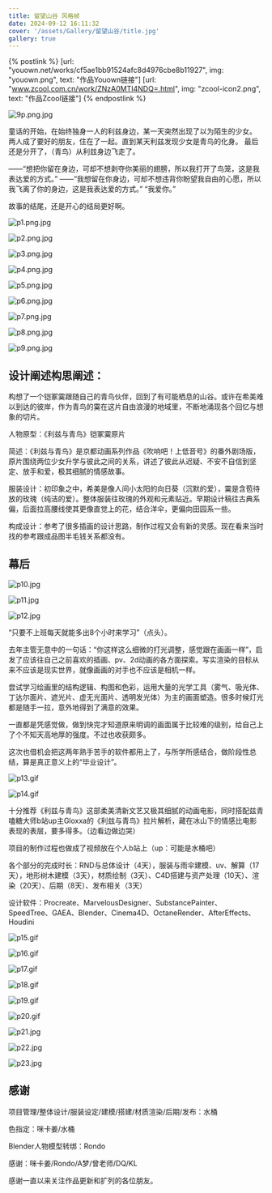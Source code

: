 ```yaml
---
title: 留望山谷 风格帧
date: 2024-09-12 16:11:32
cover: '/assets/Gallery/留望山谷/title.jpg'
gallery: true
---
```


{% postlink %}
[url: "youown.net/works/cf5ae1bb91524afc8d4976cbe8b11927", img: "youown.png", text: "作品Youown链接"]
[url: "www.zcool.com.cn/work/ZNzA0MTI4NDQ=.html", img: "zcool-icon2.png", text: "作品Zcool链接"]
{% endpostlink %}

![9p.png.jpg](../../assets/Gallery/留望山谷/9p.png.jpg)

童话的开始，在始终独身一人的利兹身边，某一天突然出现了以为陌生的少女。
两人成了要好的朋友，住在了一起。直到某天利兹发现少女是青鸟的化身。
最后还是分开了，（青鸟）从利兹身边飞走了。

——“想把你留在身边，可却不想剥夺你美丽的翅膀，所以我打开了鸟笼，这是我表达爱的方式。”
——“我想留在你身边，可却不想违背你盼望我自由的心愿，所以我飞离了你的身边，这是我表达爱的方式。”
“我爱你。”

故事的结尾，还是开心的结局更好啊。


![p1.png.jpg](../../assets/Gallery/留望山谷/p1.png.jpg)

![p2.png.jpg](../../assets/Gallery/留望山谷/p2.png.jpg)

![p3.png.jpg](../../assets/Gallery/留望山谷/p3.png.jpg)

![p4.png.jpg](../../assets/Gallery/留望山谷/p4.png.jpg)

![p5.png.jpg](../../assets/Gallery/留望山谷/p5.png.jpg)

![p6.png.jpg](../../assets/Gallery/留望山谷/p6.png.jpg)

![p7.png.jpg](../../assets/Gallery/留望山谷/p7.png.jpg)

![p8.png.jpg](../../assets/Gallery/留望山谷/p8.png.jpg)

![p9.png.jpg](../../assets/Gallery/留望山谷/p9.png.jpg)

## 设计阐述构思阐述：

构想了一个铠冢霙跟随自己的青鸟伙伴，回到了有可能栖息的山谷。或许在希美难以到达的彼岸，作为青鸟的霙在这片自由浪漫的地域里，不断地涌现各个回忆与想象的切片。

人物原型：《利兹与青鸟》铠冢霙原片

简述：《利兹与青鸟》是京都动画系列作品《吹响吧！上低音号》的番外剧场版，原片围绕两位少女升学与彼此之间的关系，讲述了彼此从迟疑、不安不自信到坚定、放手和爱，极其细腻的情感故事。

服装设计：初印象之中，希美是像人间小太阳的向日葵（沉默的爱），霙是含苞待放的玫瑰（纯洁的爱）。整体服装往玫瑰的外观和元素贴近。早期设计稿往古典系偏，后面拉高腰线使其更像直觉上的花，结合洋伞，更偏向田园系一些。

构成设计：参考了很多插画的设计思路，制作过程又会有新的灵感。现在看来当时找的参考跟成品图半毛钱关系都没有。

## 幕后

![p10.jpg](../../assets/Gallery/留望山谷/p10.jpg)

![p11.jpg](../../assets/Gallery/留望山谷/p11.jpg)

![p12.jpg](../../assets/Gallery/留望山谷/p12.jpg)

“只要不上班每天就能多出8个小时来学习”（点头）。

去年主管无意中的一句话：“你这样这么细微的打光调整，感觉跟在画画一样”，启发了应该往自己之前喜欢的插画、pv、2d动画的各方面探索。写实渲染的目标从来不应该是现实世界，就像画画的对手也不应该是相机一样。

尝试学习绘画里的结构逻辑、构图和色彩，运用大量的光学工具（雾气、吸光体、丁达尔面片、遮光片、虚无光面片、透明发光体）为主的画面塑造。很多时候灯光都是随手一拉，意外地得到了满意的效果。

一直都是凭感觉做，做到快完才知道原来明调的画面属于比较难的级别，给自己上了个不知天高地厚的强度。不过也收获颇多。

这次也借机会把这两年熟手苦手的软件都用上了，与所学所感结合，做阶段性总结，算是真正意义上的“毕业设计”。


![p13.gif](../../assets/Gallery/留望山谷/p13.gif)

![p14.gif](../../assets/Gallery/留望山谷/p14.gif)

十分推荐《利兹与青鸟》这部柔美清新文艺又极其细腻的动画电影，同时搭配兹青嗑糖大师b站up主Gloxxa的《利兹与青鸟》拉片解析，藏在冰山下的情感比电影表现的表层，要多得多。（边看边做边哭）

项目的制作过程也做成了视频放在个人b站上（up：可能是水桶吧）

各个部分的完成时长：RND与总体设计（4天），服装与雨伞建模、uv、解算（17天），地形树木建模（3天），材质绘制（3天）、C4D搭建与资产处理（10天）、渲染（20天）、后期（8天）、发布相关（3天）         

设计软件：Procreate、MarvelousDesigner、SubstancePainter、SpeedTree、GAEA、Blender、Cinema4D、OctaneRender、AfterEffects、Houdini


![p15.gif](../../assets/Gallery/留望山谷/p15.gif)

![p16.gif](../../assets/Gallery/留望山谷/p16.gif)

![p17.gif](../../assets/Gallery/留望山谷/p17.gif)

![p18.gif](../../assets/Gallery/留望山谷/p18.gif)

![p19.gif](../../assets/Gallery/留望山谷/p19.gif)

![p20.gif](../../assets/Gallery/留望山谷/p20.gif)


![p21.jpg](../../assets/Gallery/留望山谷/p21.jpg)

![p22.jpg](../../assets/Gallery/留望山谷/p22.jpg)

![p23.jpg](../../assets/Gallery/留望山谷/p23.jpg)

## 感谢

项目管理/整体设计/服装设定/建模/搭建/材质渲染/后期/发布：水桶

色指定：咪卡姜/水桶

Blender人物模型转绑：Rondo

感谢：咪卡姜/Rondo/A梦/曾老师/DQ/KL

感谢一直以来关注作品更新和扩列的各位朋友。
